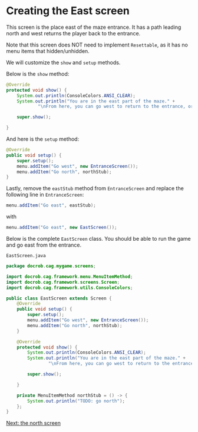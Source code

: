 # Creating the East screen

This screen is the place east of the maze entrance. It has a path leading north and west returns the player back to the entrance.

Note that this screen does NOT need to implement `Resettable`, as it has no menu items that hidden/unhidden. 

We will customize the `show` and `setup` methods.

Below is the `show` method:
```java
@Override
protected void show() {
    System.out.println(ConsoleColors.ANSI_CLEAR);
    System.out.println("You are in the east part of the maze." +
            "\nFrom here, you can go west to return to the entrance, or go north.");

    super.show();

}
```

And here is the `setup` method:
```java
@Override
public void setup() {
    super.setup();
    menu.addItem("Go west", new EntranceScreen());
    menu.addItem("Go north", northStub);
}
```

Lastly, remove the `eastStub` method from `EntranceScreen` and replace the following line in `EntranceScreen`:
```java
menu.addItem("Go east", eastStub);
```
with
```java
menu.addItem("Go east", new EastScreen());
```

Below is the complete `EastScreen` class. You should be able to run the game and go east from the entrance.

`EastScreen.java`
```java
package docrob.cag.mygame.screens;

import docrob.cag.framework.menu.MenuItemMethod;
import docrob.cag.framework.screens.Screen;
import docrob.cag.framework.utils.ConsoleColors;

public class EastScreen extends Screen {
    @Override
    public void setup() {
        super.setup();
        menu.addItem("Go west", new EntranceScreen());
        menu.addItem("Go north", northStub);
    }

    @Override
    protected void show() {
        System.out.println(ConsoleColors.ANSI_CLEAR);
        System.out.println("You are in the east part of the maze." +
                "\nFrom here, you can go west to return to the entrance, or go north.");

        super.show();

    }

    private MenuItemMethod northStub = () -> {
        System.out.println("TODO: go north");
    };
}
```

[Next: the north screen](northscreen.md)